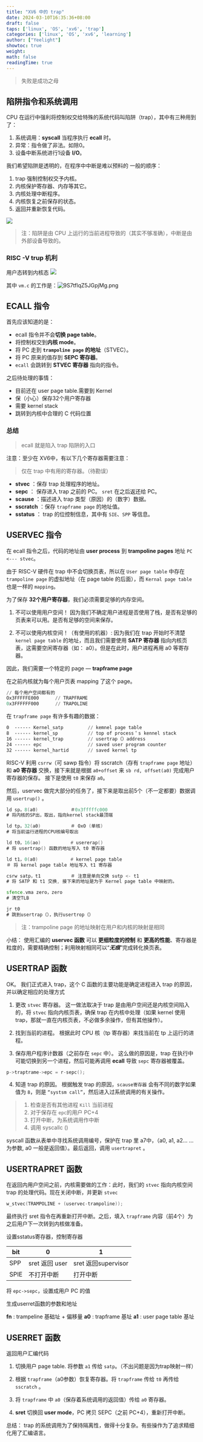 ```yaml
---
title: "XV6 中的 trap"
date: 2024-03-10T16:35:36+08:00
draft: false
taps: ['linux', 'OS', 'xv6', 'trap']
categories: ['linux', 'OS', 'xv6', 'learning']
author: ["Yeelight"]
showtoc: true
weight:
math: false
readingTime: true
---
```



>失败是成功之母

## 陷阱指令和系统调用

CPU 在运行中强利将控制权交给特殊的系统代码叫陷阱（trap），其中有三种用到了：

1. 系统调用：**syscall** 当程序执行 **ecall** 时。
2. 异常：指令做了非法。如除0。
3. 设备中断系统进行1设备 **I/O**。

我们希望陷阱是透明的，在程序中中断是难以预料的
一般的顺序：

1. trap 强制控制权交予内核。
2. 内核保护寄存器、内存等其它。
3. 内核处理中断程序。
4. 内核恢复之前保存的状态。
5. 返回并重新恢复代码。

![](https://s2.loli.net/2023/12/24/c45jWnMR1Xs2xH7.png)

> 注：陷阱是由 CPU 上运行的当前进程导致的（其实不够准确），中断是由外部设备导致的。

### RISC -V trup 机利

用户态转到内核态
![](https://s2.loli.net/2023/12/24/9S7tflqZ5JGpjMg.png)

其中 `vm.c` 的工作是：![9S7tflqZ5JGpjMg.png](https://s2.loli.net/2023/12/24/9S7tflqZ5JGpjMg.png)

## ECALL 指令

首先应该知道的是：

- ecall 指令并不会**切换 page table**。
- 将控制权交到**内核 mode**。
- 将 PC 走到 **`trampoline page` 的地址**（STVEC）。
- 将 PC 原来的值存到 **SEPC 寄存器**。
- `ecall` 会跳转到 **STVEC 寄存器** 指向的指令。

之后待处理的事情：

- 目前还在 user page table.需要到 Kernel
- 保（小心）保存32个用户寄存器
- 需要 kernel stack
- 跳转到内核中合理的 C 代码位置

### 总结
>
> ecall 就是陷入 trap 陷阱的入口

注意：至少在 XV6中，有以下几个寄存器需要注意：
> 仅在 trap 中有用的寄存器。（待勘误）

- **stvec** ：保存 trap 处理程序的地址。
- **sepc** ： 保存进入 trap 之前的 PC。 `sret` 在之后返还给 PC。
- **scause** ：描述进入 trap 类型（原因）的（数字）数据。
- **sscratch** ：保存 `trapframe page` 的地址值。
- **sstatus** ： trap 的位控制信息，其中有 `SIE`、`SPP` 等信息。

## USERVEC 指令

在 ecall 指令之后，代码的地址由 **user process** 到 **trampoline pages** 地址 `PC <--- stvec`。

由于 RISC-V 硬件在 trap 中不会切换页表，所以在 `User page table` 中存在 `trampoline page` 的虚拟地址（在 page table 的后面），而 `Kernal page table` 也是一样的 `mapping`。

为了保存 **32个用户寄存器**，我们必须需要足够的内存空间。

1. 不可以使用用户空间！
因为我们不确定用户进程是否使用了栈，是否有足够的页表来可以用。是否有足够的空间来保存。

2. 不可以使用内核空间！（有使用的机器）:
因为我们在 trap 开始时不清楚 `kernel page table` 的地址，而且我们需要使用 **SATP 寄存器** 指向内核页表，这需要空闲寄存器（如： a0）。但是在此时，用户进程再用 a0 等寄存器。

因此，我们需要一个特定的 page — **trapframe page**

在之前内核就为每个用户页表 mapping 了这个 page。

```a
// 每个用户空间都有的
Ox3FFFFFE000      // TRAPFRAME
0x3FFFFFF000      // TRAPOLINE
```

在 `trapframe page` 有许多有趣的数据：

```asm
0  ------ Kernel_satp         // kemnel page table
8  ------ kernel_sp           // top of process＇s kennel stack
16 ------ kernel_trap         // usertrap（）address
24 ------ epc                 // saved user program counter
32 ------ kernel_hartid       // saved kernel tp
```

RISC-V 利用 `csrrw`（可 sawp 指令）将 sscratch（存有 `trapframe page` 地址）和 **a0 寄存器** 交换，接下来就是根据 `a0+offset` 来 `sb rd, offset(a0)`  完成用户寄存器的保存。
接下是使用 `t0` 来保存 `a0`。

然后，uservec 做完大部分的任务了，接下来是取出前5个（不一定都要）数据调用 `usertrup()` 。

```asm
ld sp，8(a0)            ＃0x3fffffc000
# 将内核的SP出，取出，指向kernel stack最顶端

ld tp，32(a0)           ＃ OxO (单核)
# 将当前运行进程的CPU核编号取出

ld t0，16(ao)           # usererap()
# 将 usertrap() 函数的地址写入 t0 寄存器

ld t1，0(a0)            # kernel page table
＃ 将 kernel page table 地址写入 t1 寄存器

csrw satp，t1           ＃ 注意是单向交换 sutp <- t1
# 将 SATP 和 t1 交换, 接下来的地址是为于 Kernel page table 中映射的。

sfence.vma zero，zero
# 清空TLB

jr t0
# 跳到usertrap（），执行usertrop（）

```

> 注：trampoline page 的地址映射在用户和内核的映射是相同

小结：
使用汇编的 **uservec 函数** 可以 **更细粒度的控制** 和 **更高的性能**、寄存器是粒度的，需要精确控制；利用映射相同可以“**_无痕_**”完成转化换页表。

## USERTRAP 函数

OK。
我们正式进入 trap，这个 C 函数的主要功能是确定进程进入 trap 的原因，并以确定相应的处理方式

1. 更改 `stvec` 寄存器。
这一做法取决于 trap 是由用户空间还是内核空间陷入的，将 `stvec` 指向内核页表，确保 trap 在内核中处理（如果 kernel 使用 trap，那就一直在内核页表，不必做多余操作，但有其他操作）。

2. 找到当前的进程。
根据此时 CPU 核（tp 寄存器）来找当前在 tp 上运行的进程。

3. 保存用户程序计数器（之前存在 `sepc` 中）。
这么做的原因是，trap 在执行中可能切换到另一个进程，然后可能再调用 **ecall** 导致 `sepc` 寄存器被覆盖。

```c
p->traptrame->epc = r-sepc();
```

4. 知道 trap 的原因。
根据触发 trap 的原因，`scause寄存器` 会有不同的数字如果值为 `8`，则是 `“systsm call”`，然后进入过系统调用的有关操作。
>
> 1. 检查是否有其他进程 `Kill` 当前进程
> 2. 对于保存在 `epc`的用户 PC+4
> 3. 打开中断，为系统调用作中断
> 4. 调用 syscallc ()

syscall 函数从表单中寻找系统调用编号，保护在 trap 里 a7中，（a0, a1, a2... ...为参数, a0 一般是返回值）。最后返回，调用 `usertrapret` 。

## USERTRAPRET 函数

在返回内用户空间之前，内核需要做的工作：此时，我们的 `stvec` 指向内核空间 trap 的处理代码。现在关闭中断，并更新 `stvec`

```c
w_stvec(TRAMPOLINE + (uservec-trampoline));
```

最终执行 sret 指令在再重新打开中断。之后，填入 `trapframe` 内容（前4个）为之后用户下一次转到内核做准备。

设置sstatus寄存器，控制寄存器

| bit  | 0              | 1                   |
| ---- | -------------- | ------------------- |
| SPP  | sret 返回 user | sret 返回supervisor |
| SPIE | 不打开中断     | 打开中断            |    |

将 `epc->sepc`，设置成用户 PC 的值

生成userret函数的参数和地址

**fn** :    trampeline 基础址 + 偏移量
**a0** :   trapframe 基址
**a1** :   user page table 基址

## USERRET 函数

返回用户汇编代码

1. 切换用户 page table.
将参数 `a1` 传给 `satp`。（不出问题是因为trap映射一样）

2. 根据 `trapframe`（a0参数）恢复寄存器。将 `trapframe` 传给 `t0` 再传给 `sscratch` 。

3. 将 `trapframe` 中 `a0`（保存着系统调用的返回值）传给 `a0` 寄存器。
4. **sret**
切换回 **user mode**，PC 拷贝 SEPC（之前 PC+4），重新打开中断。

总结：
trap 的系统调用为了保持隔离性，做得十分复杂。有些操作为了追求精细化用了汇编语言。
